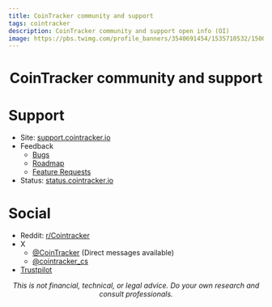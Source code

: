 ```yaml
---
title: CoinTracker community and support
tags: cointracker
description: CoinTracker community and support open info (OI)
image: https://pbs.twimg.com/profile_banners/3540691454/1535710532/1500x500
---
```


<h1 style="text-align: center;">CoinTracker community and support</h1>

# Support
- Site: [support.cointracker.io](https://support.cointracker.io)
- Feedback
    - [Bugs](https://cointracker.canny.io/bugs)
    - [Roadmap](https://cointracker.canny.io)
    - [Feature Requests](https://cointracker.canny.io/features)
- Status: [status.cointracker.io](https://status.cointracker.io)

# Social
- Reddit: [r/Cointracker](https://www.reddit.com/r/Cointracker/)
- X
    - [@CoinTracker](https://twitter.com/cointracker) (Direct messages available)
    - [@cointracker_cs](https://twitter.com/cointracker_cs)
- [Trustpilot](https://www.trustpilot.com/review/cointracker.io)

<p style="text-align: center; font-style: italic">This is not financial, technical, or legal advice. Do your own research and consult professionals.</p>
